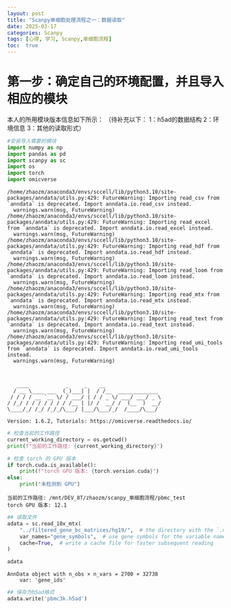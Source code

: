 ```yaml
---
layout: post
title: "Scanpy单细胞处理流程之一：数据读取"
date: 2025-03-17
categories: Scanpy
tags: [心得, 学习, Scanpy,单细胞流程]
toc:  true
---
```



# 第一步：确定自己的环境配置，并且导入相应的模块
本人的所用模块版本信息如下所示：
（待补充以下：
1：h5ad的数据结构
2：环境信息
3：其他的读取形式）
```python
#安装导入需要的模块
import numpy as np
import pandas as pd
import scanpy as sc
import os
import torch
import omicverse
```

    /home/zhaozm/anaconda3/envs/sccell/lib/python3.10/site-packages/anndata/utils.py:429: FutureWarning: Importing read_csv from `anndata` is deprecated. Import anndata.io.read_csv instead.
      warnings.warn(msg, FutureWarning)
    /home/zhaozm/anaconda3/envs/sccell/lib/python3.10/site-packages/anndata/utils.py:429: FutureWarning: Importing read_excel from `anndata` is deprecated. Import anndata.io.read_excel instead.
      warnings.warn(msg, FutureWarning)
    /home/zhaozm/anaconda3/envs/sccell/lib/python3.10/site-packages/anndata/utils.py:429: FutureWarning: Importing read_hdf from `anndata` is deprecated. Import anndata.io.read_hdf instead.
      warnings.warn(msg, FutureWarning)
    /home/zhaozm/anaconda3/envs/sccell/lib/python3.10/site-packages/anndata/utils.py:429: FutureWarning: Importing read_loom from `anndata` is deprecated. Import anndata.io.read_loom instead.
      warnings.warn(msg, FutureWarning)
    /home/zhaozm/anaconda3/envs/sccell/lib/python3.10/site-packages/anndata/utils.py:429: FutureWarning: Importing read_mtx from `anndata` is deprecated. Import anndata.io.read_mtx instead.
      warnings.warn(msg, FutureWarning)
    /home/zhaozm/anaconda3/envs/sccell/lib/python3.10/site-packages/anndata/utils.py:429: FutureWarning: Importing read_text from `anndata` is deprecated. Import anndata.io.read_text instead.
      warnings.warn(msg, FutureWarning)
    /home/zhaozm/anaconda3/envs/sccell/lib/python3.10/site-packages/anndata/utils.py:429: FutureWarning: Importing read_umi_tools from `anndata` is deprecated. Import anndata.io.read_umi_tools instead.
      warnings.warn(msg, FutureWarning)


    
       ____            _     _    __                  
      / __ \____ ___  (_)___| |  / /__  _____________ 
     / / / / __ `__ \/ / ___/ | / / _ \/ ___/ ___/ _ \ 
    / /_/ / / / / / / / /__ | |/ /  __/ /  (__  )  __/ 
    \____/_/ /_/ /_/_/\___/ |___/\___/_/  /____/\___/                                              
    
    Version: 1.6.2, Tutorials: https://omicverse.readthedocs.io/



```python
# 检查当前的工作路径
current_working_directory = os.getcwd()
print(f"当前的工作路径: {current_working_directory}")

# 检查 torch 的 GPU 版本
if torch.cuda.is_available():
    print(f"torch GPU 版本: {torch.version.cuda}")
else:
    print("未检测到 GPU")
```

    当前的工作路径: /mnt/DEV_8T/zhaozm/scanpy_单细胞流程/pbmc_test
    torch GPU 版本: 12.1



```python
## 读取文件
adata = sc.read_10x_mtx(
    "../filtered_gene_bc_matrices/hg19/",  # the directory with the `.mtx` file
    var_names="gene_symbols",  # use gene symbols for the variable names (variables-axis index)
    cache=True,  # write a cache file for faster subsequent reading
)
```


```python
adata
```




    AnnData object with n_obs × n_vars = 2700 × 32738
        var: 'gene_ids'




```python
## 保存为h5ad格式
adata.write('pbmc3k.h5ad')
```
